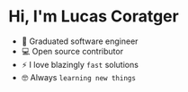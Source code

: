 <div>
  <h1>Hi, I'm Lucas Coratger</h1>
</div>


- :school: Graduated software engineer
- :computer: Open source contributor
- ⚡ I love blazingly `fast` solutions
- :nerd_face: Always `learning new things`
